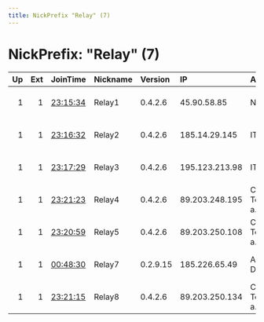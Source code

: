 ```yaml
---
title: NickPrefix "Relay" (7)
---
```


# NickPrefix: "Relay" (7)

|   Up |   Ext | JoinTime                                                                                            | Nickname   | Version   | IP             | AS                 | CC   |   ORp |   Dirp | OS    | Contact                  |   eFamMembers |
|-----:|------:|:----------------------------------------------------------------------------------------------------|:-----------|:----------|:---------------|:-------------------|:-----|------:|-------:|:------|:-------------------------|--------------:|
|    1 |     1 | [23:15:34](https://metrics.torproject.org/rs.html#details/D15A8401778CB46252D2B344766D5323446E0AAB) | Relay1     | 0.4.2.6   | 45.90.58.85    | None               | bg   |  9001 |     80 | Linux | info at donutkvm dot com |             8 |
|    1 |     1 | [23:16:32](https://metrics.torproject.org/rs.html#details/4B66CFF62AFA94007D1C218B840DEEF1D5894EF5) | Relay2     | 0.4.2.6   | 185.14.29.145  | ITL LLC            | nl   |  9001 |     80 | Linux | info at donutkvm dot com |             8 |
|    1 |     1 | [23:17:29](https://metrics.torproject.org/rs.html#details/138F6D37833ACBB50CDF0DE3A9B4FC7D2F465360) | Relay3     | 0.4.2.6   | 195.123.213.98 | ITL LLC            | lv   |  9001 |     80 | Linux | info at donutkvm dot com |             8 |
|    1 |     1 | [23:21:23](https://metrics.torproject.org/rs.html#details/8F54AA1160058E91440B82F3E845DF0A2CEBE894) | Relay4     | 0.4.2.6   | 89.203.248.195 | CD-Telematika a.s. | cz   |  9001 |     80 | Linux | info at donutkvm dot com |             7 |
|    1 |     1 | [23:20:59](https://metrics.torproject.org/rs.html#details/5FB9F6A2456DEC3DFC3A4247C46204305172C2DA) | Relay5     | 0.4.2.6   | 89.203.250.108 | CD-Telematika a.s. | cz   |  9001 |     80 | Linux | info at donutkvm dot com |             7 |
|    1 |     1 | [00:48:30](https://metrics.torproject.org/rs.html#details/9DBB3D2A746CA64D756CF784FB9F578B8CDD04C6) | Relay7     | 0.2.9.15  | 185.226.65.49  | Asimia Damaskou    | gr   |  9001 |     80 | Linux | info at donutkvm dot com |             5 |
|    1 |     1 | [23:21:15](https://metrics.torproject.org/rs.html#details/24C624AC1315E6DA0382767A0F6587513C557ACF) | Relay8     | 0.4.2.6   | 89.203.250.134 | CD-Telematika a.s. | cz   |  9001 |     80 | Linux | info at donutkvm dot com |             8 |
